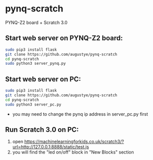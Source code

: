 # pynq-scratch
PYNQ-Z2 board + Scratch 3.0

Start web server on PYNQ-Z2 board:
----------------------------------
```Bash
sudo pip3 install flask
git clone https://github.com/augustye/pynq-scratch
cd pynq-scratch
sudo python3 server_pynq.py
```

Start web server on PC:
-----------------------
```Bash
sudo pip3 install flask
git clone https://github.com/augustye/pynq-scratch
cd pynq-scratch
sudo python3 server_pc.py
```
* you may need to change the pynq ip address in server_pc.py first

Run Scratch 3.0 on PC:
----------------------
1. open https://machinelearningforkids.co.uk/scratch3/?url=http://127.0.0.1:8888/static/test.js
2. you will find the "led on/off" block in "New Blocks" section
